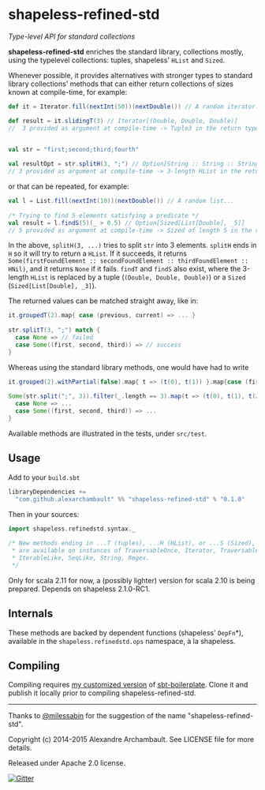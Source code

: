 # shapeless-refined-std

*Type-level API for standard collections*


**shapeless-refined-std** enriches the standard library, collections mostly, using the typelevel collections:
tuples, shapeless' `HList` and `Sized`.

Whenever possible, it provides alternatives with stronger types to standard library collections' methods that can either 
return collections of sizes known at compile-time, for example:

```scala
def it = Iterator.fill(nextInt(50))(nextDouble()) // A random iterator...

def result = it.slidingT(3) // Iterator[(Double, Double, Double)]
//  3 provided as argument at compile-time -> Tuple3 in the return type
    

val str = "first;second;third;fourth"

val resultOpt = str.splitH(3, ";") // Option[String :: String :: String :: HNil]
// 3 provided as argument at compile-time -> 3-length HList in the return type
```
     
or that can be repeated, for example:

```scala
val l = List.fill(nextInt(10))(nextDouble()) // A random list...
    
/* Trying to find 5 elements satisfying a predicate */
val result = l.findS(5)(_ > 0.5) // Option[Sized[List[Double], _5]]
// 5 provided as argument at compile-time -> Sized of length 5 in the return type
```
   
In the above, `splitH(3, ...)` tries to split `str` into 3 elements. `splitH` ends in `H` so it will
try to return a `HList`. If it succeeds, it returns
`Some(firstFoundElement :: secondFoundElement :: thirdFoundElement :: HNil)`, and it returns `None` if it fails. 
`findT` and `findS` also exist, where the 3-length `HList` is replaced by a tuple (`(Double, Double, Double)`) 
or a `Sized` (`Sized[List[Double], _3]`).

The returned values can be matched straight away, like in:

```scala
it.groupedT(2).map{ case (previous, current) => ... }
  
str.splitT(3, ";") match {
  case None => // failed
  case Some((first, second, third)) => // success
}
```
   
Whereas using the standard library methods, one would have had to write
  
```scala  
it.grouped(2).withPartial(false).map{ t => (t(0), t(1)) }.map{case (first, second) => ...}
   
Some(str.split(";", 3)).filter(_.length == 3).map(t => (t(0), t(1), t(2))) match {
  case None => ...
  case Some((first, second, third)) => ...
}
```

Available methods are illustrated in the tests, under `src/test`.

## Usage

Add to your `build.sbt`

```scala
libraryDependencies +=
  "com.github.alexarchambault" %% "shapeless-refined-std" % "0.1.0"
```

Then in your sources:

```scala
import shapeless.refinedstd.syntax._
    
/* New methods ending in ...T (tuples), ...H (HList), or ...S (Sized),
 * are available on instances of TraversableOnce, Iterator, TraversableLike,
 * IterableLike, SeqLike, String, Regex. 
 */
```

Only for scala 2.11 for now, a (possibly lighter) version for scala 2.10 is being prepared. Depends on shapeless 2.1.0-RC1.


## Internals

These methods are backed by dependent functions (shapeless' `DepFn`*), available in the `shapeless.refinedstd.ops`
namespace, à la shapeless.

## Compiling

Compiling requires [my customized version](https://github.com/alexarchambault/sbt-boilerplate) of [sbt-boilerplate](https://github.com/sbt/sbt-boilerplate).
Clone it and publish it locally prior to compiling shapeless-refined-std.

---

Thanks to [@milessabin](https://github.com/milessabin/) for the suggestion of the name "shapeless-refined-std".

Copyright (c) 2014-2015 Alexandre Archambault. See LICENSE file for more details.

Released under Apache 2.0 license.

[![Gitter](https://badges.gitter.im/Join%20Chat.svg)](https://gitter.im/alexarchambault/shapeless-refined-std?utm_source=badge&utm_medium=badge&utm_campaign=pr-badge&utm_content=badge)
